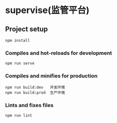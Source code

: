 # supervise(监管平台)

## Project setup
```
npm install
```

### Compiles and hot-reloads for development
```
npm run serve
```

### Compiles and minifies for production
```
npm run build:dev   开发环境
npm run build:prod  生产环境
```

### Lints and fixes files
```
npm run lint
```
